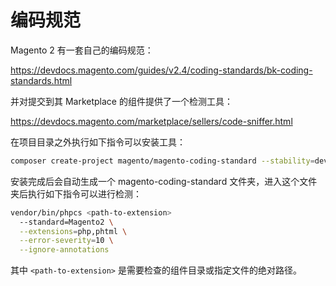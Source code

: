 # 编码规范

Magento 2 有一套自己的编码规范：

https://devdocs.magento.com/guides/v2.4/coding-standards/bk-coding-standards.html

并对提交到其 Marketplace 的组件提供了一个检测工具：

https://devdocs.magento.com/marketplace/sellers/code-sniffer.html

在项目目录之外执行如下指令可以安装工具：

```sh
composer create-project magento/magento-coding-standard --stability=dev magento-coding-standard
```

安装完成后会自动生成一个 magento-coding-standard 文件夹，进入这个文件夹后执行如下指令可以进行检测：

```sh
vendor/bin/phpcs <path-to-extension>
  --standard=Magento2 \
  --extensions=php,phtml \
  --error-severity=10 \
  --ignore-annotations
```

其中 `<path-to-extension>` 是需要检查的组件目录或指定文件的绝对路径。
